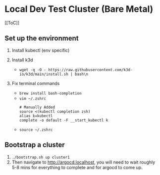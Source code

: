 # Local Dev Test Cluster (Bare Metal)

[[ToC]]

## Set up the environment

1. Install kubectl (env specific)

1. Install k3d
    - `wget -q -O - https://raw.githubusercontent.com/k3d-io/k3d/main/install.sh | bash\n`

1. Fix terminal commands
    - `brew install bash-completion`
    - `vim ~/.zshrc`
        ```
        # Manually Added
        source <(kubectl completion zsh)
        alias k=kubectl
        complete -o default -F __start_kubectl k
        ```
    - `source ~/.zshrc`

## Bootstrap a cluster

1. `./bootstrap.sh up cluster1`
1. Then navigate to http://argocd.localhost, you will need to wait roughly 5-8 mins for everything to complete and for argocd to come up.
